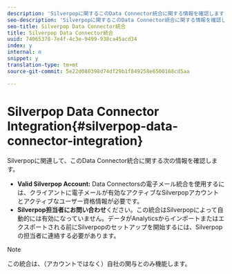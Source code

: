 ```yaml
---
description: 'Silverpopに関するこのData Connector統合に関する情報を確認します '
seo-description: 'Silverpopに関するこのData Connector統合に関する情報を確認します '
seo-title: Silverpop Data Connector統合
title: Silverpop Data Connector統合
uuid: 74065378-7e4f-4c3e-9499-938ca45acd34
index: y
internal: n
snippet: y
translation-type: tm+mt
source-git-commit: 5e22d080398d74df29b1f849258e6500168cd5aa

---
```



# Silverpop Data Connector Integration{#silverpop-data-connector-integration}

Silverpopに関連して、このData Connector統合に関する次の情報を確認します。

* **Valid Silverpop Account:** Data Connectorsの電子メール統合を使用するには、クライアントに電子メールが有効なアクティブなSilverpopアカウントとアクティブなユーザー資格情報が必要です。
* **Silverpop担当者にお問い合わせ**&#x200B;ください。この統合はSilverpopによって自動的には有効になっていません。データがAnalyticsからインポートまたはエクスポートされる前にSilverpopのセットアップを開始するには、Silverpopの担当者に連絡する必要があります。

>[!NOTE]
>
>この統合は、（アカウントではなく）自社の関与とのみ機能します。

